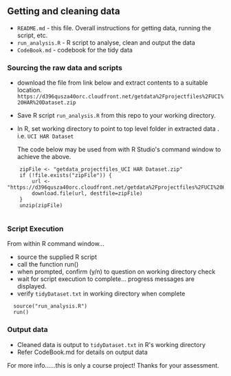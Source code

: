 ## Getting and cleaning data 

* `README.md` - this file. Overall instructions for getting data, running the script, etc.
* `run_analysis.R`  - R script to analyse, clean and output the data
* `CodeBook.md`  - codebook for the tidy data  

### Sourcing the raw data and scripts
* download the file from link below and extract contents to a suitable location. 
    `https://d396qusza40orc.cloudfront.net/getdata%2Fprojectfiles%2FUCI%20HAR%20Dataset.zip`
* Save R script `run_analysis.R` from this repo to your working directory.
* In R, set working directory to point to top level folder in extracted data . i.e. `UCI HAR Dataset`

  The code below may be used from with R Studio's command window to achieve the above.
```
    zipFile <- "getdata_projectfiles_UCI HAR Dataset.zip"
    if (!file.exists("zipFile")) {
        url <- "https://d396qusza40orc.cloudfront.net/getdata%2Fprojectfiles%2FUCI%20HAR%20Dataset.zip"
        download.file(url, destfile=zipFile)
    } 
    unzip(zipFile)
    
```
### Script Execution
From within R command window...
* source the supplied R script
* call the function run()
* when prompted, confirm (y/n) to question on working directory check
* wait for script execution to complete... progress messages are displayed. 
* verify `tidyDataset.txt` in working directory when complete
```
  source("run_analysis.R")
  run()
```
### Output data
* Cleaned data is output to `tidyDataset.txt` in R's working directory
* Refer CodeBook.md for details on output data

For more info......this is only a course project! Thanks for your assessment.